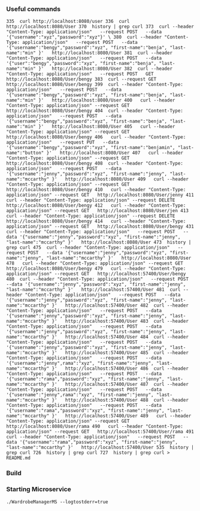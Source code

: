 
### Useful commands
`
  335  curl http://localhost:8080/user
  336  curl http://localhost:8080/User
  370  history | grep curl
  373  curl --header "Content-Type: application/json"   --request POST   --data '{"username":"xyz","password":"xyz"}' \
  380  curl --header "Content-Type: application/json"   --request POST   --data '{"username":"bengy","password":"xyz", "first-name":"benja", "last-name":"min" }'   http://localhost:8080/User
  381  curl --header "Content-Type: application/json"   --request POST   --data '{"user":"bengy","password":"xyz", "first-name":"benja", "last-name":"min" }'   http://localhost:8080/User
  382  curl --header "Content-Type: application/json"   --request POST   GET   http://localhost:8080/User/bengy
  383  curl --request GET   http://localhost:8080/User/bengy
  399  curl --header "Content-Type: application/json"   --request POST   --data '{"username":"bengy","password":"xyz", "first-name":"benja", "last-name":"min" }'   http://localhost:8080/User
  400   curl --header "Content-Type: application/json" --request GET   http://localhost:8080/User/bengy
  404  curl --header "Content-Type: application/json"   --request POST   --data '{"username":"bengy","password":"xyz", "first-name":"benja", "last-name":"min" }'   http://localhost:8080/User
  405   curl --header "Content-Type: application/json" --request GET   http://localhost:8080/User/bengy
  406   curl --header "Content-Type: application/json"   --request PUT   --data '{"username":"bengy","password":"xyz", "first-name":"benjamin", "last-name":"button" }'   http://localhost:8080/User
  407   curl --header "Content-Type: application/json" --request GET   http://localhost:8080/User/bengy
  408  curl --header "Content-Type: application/json"   --request POST   --data '{"username":"jenny","password":"xyz", "first-name":"jenny", "last-name":"mccarthy" }'   http://localhost:8080/User
  409   curl --header "Content-Type: application/json" --request GET   http://localhost:8080/User/bengy
  410   curl --header "Content-Type: application/json" --request GET   http://localhost:8080/User/jenny
  411   curl --header "Content-Type: application/json" --request DELETE   http://localhost:8080/User/bengy
  412   curl --header "Content-Type: application/json" --request GET   http://localhost:8080/User/jen
  413   curl --header "Content-Type: application/json" --request DELETE   http://localhost:8080/User/bengy
  414   curl --header "Content-Type: application/json" --request GET   http://localhost:8080/User/bengy
  431  curl --header "Content-Type: application/json"   --request POST   --data '{"username":"jenny","password":"xyz", "first-name":"jenny", "last-name":"mccarthy" }'   http://localhost:8080/User
  473  history | grep curl
  475  curl --header "Content-Type: application/json"   --request POST   --data '{"username":"jenny","password":"xyz", "first-name":"jenny", "last-name":"mccarthy" }'   http://localhost:8080/User
  478   curl --header "Content-Type: application/json" --request GET   http://localhost:8080/User/bengy
  479   curl --header "Content-Type: application/json" --request GET   http://localhost:57400/User/bengy
  480  curl --header "Content-Type: application/json"   --request POST   --data '{"username":"jenny","password":"xyz", "first-name":"jenny", "last-name":"mccarthy" }'   http://localhost:57400/User
  481  curl --header "Content-Type: application/json"   --request POST   --data '{"username":"jenny","password":"xyz", "first-name":"jenny", "last-name":"mccarthy" }'   http://localhost:57400/User
  482  curl --header "Content-Type: application/json"   --request POST   --data '{"username":"jenny","password":"xyz", "first-name":"jenny", "last-name":"mccarthy" }'   http://localhost:57400/User
  483  curl --header "Content-Type: application/json"   --request POST   --data '{"username":"jenny","password":"xyz", "first-name":"jenny", "last-name":"mccarthy" }'   http://localhost:57400/User
  484  curl --header "Content-Type: application/json"   --request POST   --data '{"username":"jenny","password":"xyz", "first-name":"jenny", "last-name":"mccarthy" }'   http://localhost:57400/User
  485  curl --header "Content-Type: application/json"   --request POST   --data '{"username":"jenny",rama":"xyz", "first-name":"jenny", "last-name":"mccarthy" }'   http://localhost:57400/User
  486  curl --header "Content-Type: application/json"   --request POST   --data '{"username":"rama","password":"xyz", "first-name":"jenny", "last-name":"mccarthy" }'   http://localhost:57400/User
  487  curl --header "Content-Type: application/json"   --request POST   --data '{"username":"jenny",rama":"xyz", "first-name":"jenny", "last-name":"mccarthy" }'   http://localhost:57400/User
  488  curl --header "Content-Type: application/json"   --request POST   --data '{"username":"rama","password":"xyz", "first-name":"jenny", "last-name":"mccarthy" }'   http://localhost:57400/User
  489   curl --header "Content-Type: application/json" --request GET   http://localhost:8080/User/rama
  490   curl --header "Content-Type: application/json" --request GET   http://localhost:57400/User/rama
  491  curl --header "Content-Type: application/json"   --request POST   --data '{"username":"rama","password":"xyz", "first-name":"jenny", "last-name":"mccarthy" }'   http://localhost:57400/User
  535  history | grep curl
  726  history | grep curl
  727  history | grep curl > README.md
`

### Build

### Starting Microservice
`
./WardrobeManagerMS --logtostderr=true
`
